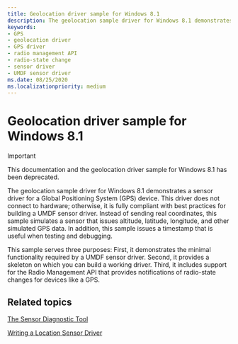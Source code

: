 ```yaml
---
title: Geolocation driver sample for Windows 8.1
description: The geolocation sample driver for Windows 8.1 demonstrates a sensor driver for a Global Positioning System (GPS) device.
keywords:
- GPS
- geolocation driver
- GPS driver
- radio management API
- radio-state change
- sensor driver
- UMDF sensor driver
ms.date: 08/25/2020
ms.localizationpriority: medium
---
```


# Geolocation driver sample for Windows 8.1

> [!IMPORTANT]
> This documentation and the geolocation driver sample for Windows 8.1 has been deprecated.

The geolocation sample driver for Windows 8.1 demonstrates a sensor driver for a Global Positioning System (GPS) device. This driver does not connect to hardware; otherwise, it is fully compliant with best practices for building a UMDF sensor driver. Instead of sending real coordinates, this sample simulates a sensor that issues altitude, latitude, longitude, and other simulated GPS data. In addition, this sample issues a timestamp that is useful when testing and debugging.

This sample serves three purposes: First, it demonstrates the minimal functionality required by a UMDF sensor driver. Second, it provides a skeleton on which you can build a working driver. Third, it includes support for the Radio Management API that provides notifications of radio-state changes for devices like a GPS.

## Related topics

[The Sensor Diagnostic Tool](../sensors/the-sensor-diagnostic-tool.md)
  
[Writing a Location Sensor Driver](writing-a-location-sensor-driver.md)
